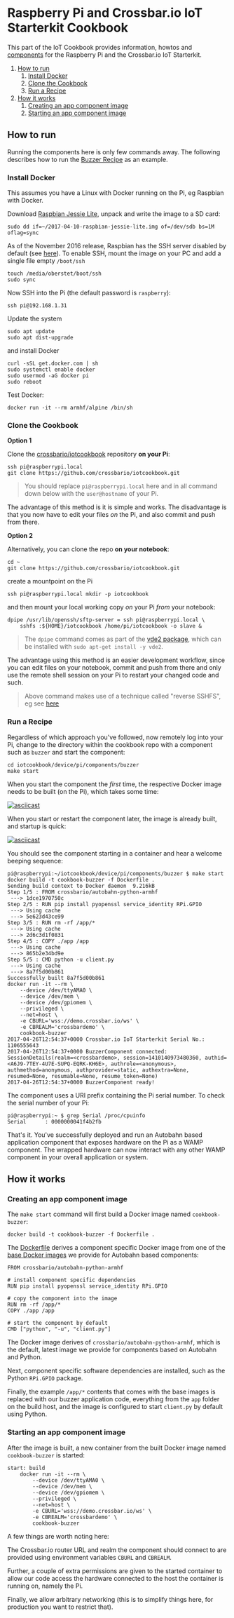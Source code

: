 # Raspberry Pi and Crossbar.io IoT Starterkit Cookbook

This part of the IoT Cookbook provides information, howtos and [components](components) for the Raspberry Pi and the Crossbar.io IoT Starterkit.

1. [How to run](#how-to-run)
    1. [Install Docker](#install-docker)
    2. [Clone the Cookbook](#clone-the-cookbook)
    3. [Run a Recipe](#run-a-recipe)
2. [How it works](#how-it-works)
    1. [Creating an app component image](#creating-an-app-component-image)
    1. [Starting an app component image](#starting-an-app-component-image)

## How to run

Running the components here is only few commands away. The following describes how to run the [Buzzer Recipe](components/buzzer) as an example.

### Install Docker

This assumes you have a Linux with Docker running on the Pi, eg Raspbian with Docker.

Download [Raspbian Jessie Lite](https://downloads.raspberrypi.org/raspbian_lite_latest), unpack and write the image to a SD card:

```console
sudo dd if=~/2017-04-10-raspbian-jessie-lite.img of=/dev/sdb bs=1M oflag=sync
```

As of the November 2016 release, Raspbian has the SSH server disabled by default (see [here](https://www.raspberrypi.org/documentation/remote-access/ssh/)). To enable SSH, mount the image on your PC and add a single file empty  `/boot/ssh`

```console
touch /media/oberstet/boot/ssh
sudo sync
```

Now SSH into the Pi (the default password is `raspberry`):

```console
ssh pi@192.168.1.31
```

Update the system

```console
sudo apt update
sudo apt dist-upgrade
```

and install Docker

```
curl -sSL get.docker.com | sh
sudo systemctl enable docker
sudo usermod -aG docker pi
sudo reboot
```

Test Docker:

```console
docker run -it --rm armhf/alpine /bin/sh
```

### Clone the Cookbook

**Option 1**

Clone the [crossbario/iotcookbook](https://github.com/crossbario/iotcookbook) repository **on your Pi**:

```console
ssh pi@raspberrypi.local
git clone https://github.com/crossbario/iotcookbook.git
```

> You should replace `pi@raspberrypi.local` here and in all command down below with the `user@hostname` of your Pi.

The advantage of this method is it is simple and works. The disadvantage is that you now have to edit your files *on* the Pi, and also commit and push from there.

**Option 2**

Alternatively, you can clone the repo **on your notebook**:

```console
cd ~
git clone https://github.com/crossbario/iotcookbook.git
```

create a mountpoint on the Pi

```console
ssh pi@raspberrypi.local mkdir -p iotcookbook
```

and then mount your local working copy *on* your Pi *from* your notebook:

```console
dpipe /usr/lib/openssh/sftp-server = ssh pi@raspberrypi.local \
    sshfs :${HOME}/iotcookbook /home/pi/iotcookbook -o slave &
```

> The `dpipe` command comes as part of the [vde2 package](https://packages.debian.org/search?keywords=vde2), which can be installed with `sudo apt-get install -y vde2`.

The advantage using this method is an easier development workflow, since you can edit files on your notebook, commit and push from there and only use the remote shell session on your Pi to restart your changed code and such.

> Above command makes use of a technique called "reverse SSHFS", eg see [here](https://blog.dhampir.no/content/reverse-sshfs-mounts-fs-push)


### Run a Recipe

Regardless of which approach you've followed, now remotely log into your Pi, change to the directory within the cookbook repo with a component such as `buzzer` and start the component:

```
cd iotcookbook/device/pi/components/buzzer
make start
```

When you start the component the *first* time, the respective Docker image needs to be built (on the Pi), which takes some time:

[![asciicast](https://asciinema.org/a/cu3bwe1iop99efxjpxhui8v42.png)](https://asciinema.org/a/cu3bwe1iop99efxjpxhui8v42)

When you start or restart the component later, the image is already built, and startup is quick:

[![asciicast](https://asciinema.org/a/bhvvnuwo609gbn5b0l567pn78.png)](https://asciinema.org/a/bhvvnuwo609gbn5b0l567pn78)

You should see the component starting in a container and hear a welcome beeping sequence:

```console
pi@raspberrypi:~/iotcookbook/device/pi/components/buzzer $ make start
docker build -t cookbook-buzzer -f Dockerfile .
Sending build context to Docker daemon  9.216kB
Step 1/5 : FROM crossbario/autobahn-python-armhf
 ---> 1dce1970750c
Step 2/5 : RUN pip install pyopenssl service_identity RPi.GPIO
 ---> Using cache
 ---> 5e623d43ce99
Step 3/5 : RUN rm -rf /app/*
 ---> Using cache
 ---> 2d6c3d1f0831
Step 4/5 : COPY ./app /app
 ---> Using cache
 ---> 865b2e34bd9e
Step 5/5 : CMD python -u client.py
 ---> Using cache
 ---> 8a7f5d00b861
Successfully built 8a7f5d00b861
docker run -it --rm \
    --device /dev/ttyAMA0 \
    --device /dev/mem \
    --device /dev/gpiomem \
    --privileged \
    --net=host \
    -e CBURL='wss://demo.crossbar.io/ws' \
    -e CBREALM='crossbardemo' \
    cookbook-buzzer
2017-04-26T12:54:37+0000 Crossbar.io IoT Starterkit Serial No.: 1106555643
2017-04-26T12:54:37+0000 BuzzerComponent connected: SessionDetails(realm=<crossbardemo>, session=1410140973480360, authid=<A6J9-7TEY-4U7E-SUPQ-EQRK-KH6E>, authrole=<anonymous>, authmethod=anonymous, authprovider=static, authextra=None, resumed=None, resumable=None, resume_token=None)
2017-04-26T12:54:37+0000 BuzzerComponent ready!
```

The component uses a URI prefix containing the Pi serial number. To check the serial number of your Pi:

```console
pi@raspberrypi:~ $ grep Serial /proc/cpuinfo
Serial      : 0000000041f4b2fb
```

That's it. You've successfully deployed and run an Autobahn based application component that exposes hardware on the Pi as a WAMP component. The wrapped hardware can now interact with any other WAMP component in your overall application or system.



## How it works

### Creating an app component image

The `make start` command will first build a Docker image named `cookbook-buzzer`:

```console
docker build -t cookbook-buzzer -f Dockerfile .
```

The [Dockerfile](components/buzzer/Dockerfile) derives a component specific Docker image from one of the [base Docker images](https://github.com/crossbario/crossbar-docker/blob/master/IMAGES.md) we provide for Autobahn based components:


```
FROM crossbario/autobahn-python-armhf

# install component specific dependencies
RUN pip install pyopenssl service_identity RPi.GPIO

# copy the component into the image
RUN rm -rf /app/*
COPY ./app /app

# start the component by default
CMD ["python", "-u", "client.py"]
```

The Docker image derives of `crossbario/autobahn-python-armhf`, which is the default, latest image we provide for components based on Autobahn and Python.

Next, component specific software dependencies are installed, such as the Python `RPi.GPIO` package.

Finally, the example `/app/*` contents that comes with the base images is replaced with our buzzer application code, everything from the `app` folder on the build host, and the image is configured to start `client.py` by default using Python.


### Starting an app component image

After the image is built, a new container from the built Docker image named `cookbook-buzzer` is started:

```console
start: build
    docker run -it --rm \
        --device /dev/ttyAMA0 \
        --device /dev/mem \
        --device /dev/gpiomem \
        --privileged \
        --net=host \
        -e CBURL='wss://demo.crossbar.io/ws' \
        -e CBREALM='crossbardemo' \
        cookbook-buzzer
```

A few things are worth noting here:

The Crossbar.io router URL and realm the component should connect to are provided using environment variables `CBURL` and `CBREALM`.

Further, a couple of extra permissions are given to the started container to allow our code access the hardware connected to the host the container is running on, namely the Pi.

Finally, we allow arbitrary networking (this is to simplify things here, for production you want to restrict that).


